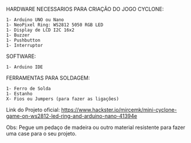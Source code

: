 
HARDWARE NECESSARIOS PARA CRIAÇÃO DO JOGO CYCLONE:

	1- Arduino UNO ou Nano
	1- NeoPixel Ring: WS2812 5050 RGB LED
	1- Display de LCD I2C 16x2
	1- Buzzer 
	1- Pushbutton 
	1- Interruptor 

SOFTWARE:

	1- Arduino IDE

FERRAMENTAS PARA SOLDAGEM:

	1- Ferro de Solda
	1- Estanho 
	X- Fios ou Jumpers (para fazer as ligações)

Link do Projeto oficial: https://www.hackster.io/mircemk/mini-cyclone-game-on-ws2812-led-ring-and-arduino-nano-41394e

Obs: Pegue um pedaço de madeira ou outro material resistente para fazer uma case para o seu projeto. 
